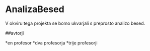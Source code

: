 # AnalizaBesed

V okviru tega projekta se bomo ukvarjali s preprosto analizo besed.

##avtorji

*en profesor 
*dva profesorja 
*trije profesorji 
